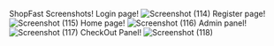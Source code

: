 ShopFast Screenshots!
Login page!
![Screenshot (114)](https://user-images.githubusercontent.com/82236105/185135884-ea1d3c13-0dc9-4ae2-809d-55b2853bfa95.png)
Register page!
![Screenshot (115)](https://user-images.githubusercontent.com/82236105/185136116-6ba519c7-a5a0-4787-b40d-e12802855e80.png)
Home page!
![Screenshot (116)](https://user-images.githubusercontent.com/82236105/185136132-335b1b6c-54d9-4a38-8394-d791cb40c798.png)
Admin panel!
![Screenshot (117)](https://user-images.githubusercontent.com/82236105/185136146-68b13618-665c-48a6-a54e-557e8b7701a4.png)
CheckOut Panel!
![Screenshot (118)](https://user-images.githubusercontent.com/82236105/185136161-449310c3-0a14-4744-8f0c-4d34e1aa8776.png)
